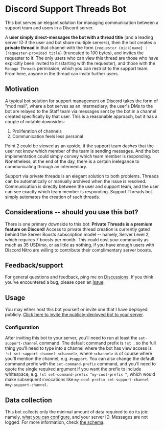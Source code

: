 # Discord Support Threads Bot

This bot serves an elegant solution for managing communication between a support team and users in a Discord server.

A **user simply direct-messages the bot with a thread title** (and a leading server ID if the user and bot share multiple servers), then the bot creates a **private thread** in that channel with the form `{requester (nick)name} | {requester-provided title}` (truncated to 100 bytes), and invites the requester to it.
The only users who can view this thread are those who have explicitly been invited to it (starting with the requester), and those with the `Manage Threads` permission, which you can restrict to the support team.
From here, anyone in the thread can invite further users.

## Motivation

A typical bot solution for support management on Discord takes the form of "mod mail", where a bot serves as an intermediary; the user's DMs to the bot are relayed to the Staff team via messages sent by the bot in a channel created specifically by that user.
This is a reasonable approach, but it has a couple of notable downsides:
1. Proliferation of channels
2. Communication feels less personal

Point 2 could be viewed as an upside, if the support team _desires_ that the user not know which member of the team is sending messages.
And the bot implementation could simply convey which team member is responding.
Nonetheless, at the end of the day, there is a certain inelegance to communicating through an intermediary.

Support via private threads is an elegant solution to both problems.
Threads can be automatically or manually archived when the issue is resolved.
Communication is directly between the user and support team, and the user can see exactly which team member is responding.
Support Threads bot simply automates the creation of such threads.

## Considerations -- should you use this bot?

There is one primary downside to this bot: **Private Threads is a premium feature on Discord**!
Access to private thread creation is currently gated behind the Server Boosts subscription model -- namely, Server Level 2, which requires 7 boosts per month.
This could cost your community as much as 35 USD/mo, or as little as nothing, if you have enough users with Discord Nitro are willing to contribute their complimentary server boosts.

## Feedback/support

For general questions and feedback, ping me on [Discussions](https://github.com/aliblong/discord-support-threads-bot/discussions). If you think you've encountered a bug, please open an [Issue](https://github.com/aliblong/discord-support-threads-bot/issues).

## Usage

You may either host this bot yourself or invite one that I have deployed publicly. [Click here to invite the publicly-deployed bot to your server](https://discord.com/api/oauth2/authorize?client_id=925419280776982568&permissions=343597383680&scope=bot).

### Configuration

After inviting this bot to your server, you'll need to run at least the `set-support-channel` command.
The default command prefix is `!st `, so the full thing you'll need to type into a channel where the bot has view access is `!st set-support-channel <channel>`, where `<channel>` is of course where you'll mention the channel, e.g. `#support`.
You can also change the default command prefix with the `set-command-prefix` command, and you'll need to quote the single required argument if you want the prefix to include whitespace, e.g. `!st set-command-prefix "my-cool-prefix "`, which would make subsequent invocations like `my-cool-prefix set-support-channel #my-support-channel`.

## Data collection

This bot collects only the minimal amount of data required to do its job: namely, [what you can configure](#configuration), and your server ID. Messages are not logged. For more information, check [the schema](db/schema.sql).

